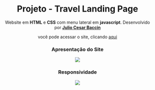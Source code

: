 <h1 align="center"> 
Projeto - Travel Landing Page
</h1>
 
 <p align="center">
 Website em <strong>HTML</strong> e <strong>CSS</strong> com menu lateral em <strong>javascript</strong>. Desenvolvido por <a target="_blank" rel="external" href="https://github.com/juliobaccin/"><strong>Julio Cesar Baccin</strong></a>
 </p>

<p align="center">
 você pode acessar o site, clicando <a href="https://juliobaccin.github.io/Projeto-TravelLandingPage/">aqui</a>
</p>

<div align="center">
<h3> 
 Apresentação do Site
</h3>
<img src="https://github.com/juliobaccin/Projeto-Travel-landing-Page/blob/main/site.gif">
<h3>
  Responsividade
 </h3> 
<img src="https://github.com/juliobaccin/Projeto-Travel-landing-Page/blob/main/responsividade.gif">
</div>
 

